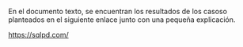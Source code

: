 En el documento texto, se encuentran los resultados de los casoso planteados en el siguiente enlace junto con una pequeña explicación.

https://sqlpd.com/
